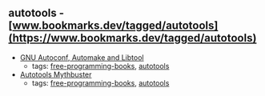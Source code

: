 autotools - [www.bookmarks.dev/tagged/autotools](https://www.bookmarks.dev/tagged/autotools)
---
* [GNU Autoconf, Automake and Libtool](http://sourceware.org/autobook/)
    * tags: [free-programming-books](../tagged/free-programming-books.md), [autotools](../tagged/autotools.md)
* [Autotools Mythbuster](https://autotools.io/index.html)
    * tags: [free-programming-books](../tagged/free-programming-books.md), [autotools](../tagged/autotools.md)
